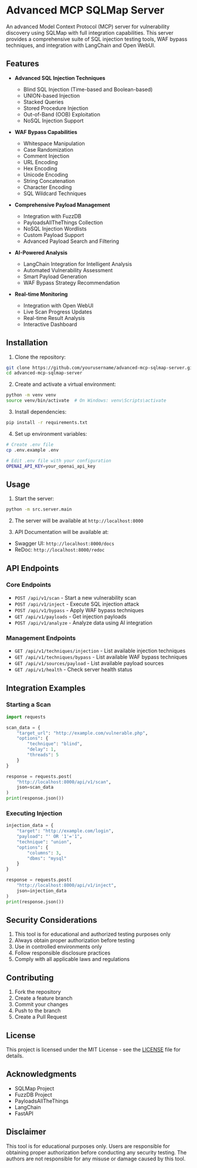# Advanced MCP SQLMap Server

An advanced Model Context Protocol (MCP) server for vulnerability discovery using SQLMap with full integration capabilities. This server provides a comprehensive suite of SQL injection testing tools, WAF bypass techniques, and integration with LangChain and Open WebUI.

## Features

- **Advanced SQL Injection Techniques**
  - Blind SQL Injection (Time-based and Boolean-based)
  - UNION-based Injection
  - Stacked Queries
  - Stored Procedure Injection
  - Out-of-Band (OOB) Exploitation
  - NoSQL Injection Support

- **WAF Bypass Capabilities**
  - Whitespace Manipulation
  - Case Randomization
  - Comment Injection
  - URL Encoding
  - Hex Encoding
  - Unicode Encoding
  - String Concatenation
  - Character Encoding
  - SQL Wildcard Techniques

- **Comprehensive Payload Management**
  - Integration with FuzzDB
  - PayloadsAllTheThings Collection
  - NoSQL Injection Wordlists
  - Custom Payload Support
  - Advanced Payload Search and Filtering

- **AI-Powered Analysis**
  - LangChain Integration for Intelligent Analysis
  - Automated Vulnerability Assessment
  - Smart Payload Generation
  - WAF Bypass Strategy Recommendation

- **Real-time Monitoring**
  - Integration with Open WebUI
  - Live Scan Progress Updates
  - Real-time Result Analysis
  - Interactive Dashboard

## Installation

1. Clone the repository:
```bash
git clone https://github.com/yourusername/advanced-mcp-sqlmap-server.git
cd advanced-mcp-sqlmap-server
```

2. Create and activate a virtual environment:
```bash
python -m venv venv
source venv/bin/activate  # On Windows: venv\Scripts\activate
```

3. Install dependencies:
```bash
pip install -r requirements.txt
```

4. Set up environment variables:
```bash
# Create .env file
cp .env.example .env

# Edit .env file with your configuration
OPENAI_API_KEY=your_openai_api_key
```

## Usage

1. Start the server:
```bash
python -m src.server.main
```

2. The server will be available at `http://localhost:8000`

3. API Documentation will be available at:
- Swagger UI: `http://localhost:8000/docs`
- ReDoc: `http://localhost:8000/redoc`

## API Endpoints

### Core Endpoints

- `POST /api/v1/scan` - Start a new vulnerability scan
- `POST /api/v1/inject` - Execute SQL injection attack
- `POST /api/v1/bypass` - Apply WAF bypass techniques
- `GET /api/v1/payloads` - Get injection payloads
- `POST /api/v1/analyze` - Analyze data using AI integration

### Management Endpoints

- `GET /api/v1/techniques/injection` - List available injection techniques
- `GET /api/v1/techniques/bypass` - List available WAF bypass techniques
- `GET /api/v1/sources/payload` - List available payload sources
- `GET /api/v1/health` - Check server health status

## Integration Examples

### Starting a Scan

```python
import requests

scan_data = {
    "target_url": "http://example.com/vulnerable.php",
    "options": {
        "technique": "blind",
        "delay": 1,
        "threads": 5
    }
}

response = requests.post(
    "http://localhost:8000/api/v1/scan",
    json=scan_data
)
print(response.json())
```

### Executing Injection

```python
injection_data = {
    "target": "http://example.com/login",
    "payload": "' OR '1'='1",
    "technique": "union",
    "options": {
        "columns": 3,
        "dbms": "mysql"
    }
}

response = requests.post(
    "http://localhost:8000/api/v1/inject",
    json=injection_data
)
print(response.json())
```

## Security Considerations

1. This tool is for educational and authorized testing purposes only
2. Always obtain proper authorization before testing
3. Use in controlled environments only
4. Follow responsible disclosure practices
5. Comply with all applicable laws and regulations

## Contributing

1. Fork the repository
2. Create a feature branch
3. Commit your changes
4. Push to the branch
5. Create a Pull Request

## License

This project is licensed under the MIT License - see the [LICENSE](LICENSE) file for details.

## Acknowledgments

- SQLMap Project
- FuzzDB Project
- PayloadsAllTheThings
- LangChain
- FastAPI

## Disclaimer

This tool is for educational purposes only. Users are responsible for obtaining proper authorization before conducting any security testing. The authors are not responsible for any misuse or damage caused by this tool.

